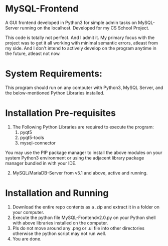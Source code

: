 # MySQL-Frontend
A GUI frontend developed in Python3 for simple admin tasks on MySQL-Server running on the localhost. Developed for my CS School Project.

This code is totally not perfect. And I admit it. My primary focus with the project was to get it all working with minimal semantic errors,
atleast from my side. And I don't intend to actively develop on the program anytime in the future, atleast not now.


# System Requirements:
This program should run on any computer with Python3, MySQL Server, and the below-mentioned Python Libraries installed.

# Installation Pre-requisites
1. The Following Python Libraries are required to execute the program:
    1. pyqt5
    2. pyqt5-tools
    3. mysql-connector


You may use the PIP package manager to install the above modules on your system Python3 environment or
using the adjacent library package manager bundled in with your IDE.

2. MySQL/MariaDB-Server from v5.1 and above, active and running.

# Installation and Running

1. Download the entire repo contents as a .zip and extract it in a folder on your computer.
2. Execute the python file MySQL-Frontendv2.0.py on your Python shell with above libraries installed on the computer.
3. Pls do not move around any .png or .ui file into other directories otherwise the python script may not run well.
4. You are done.
